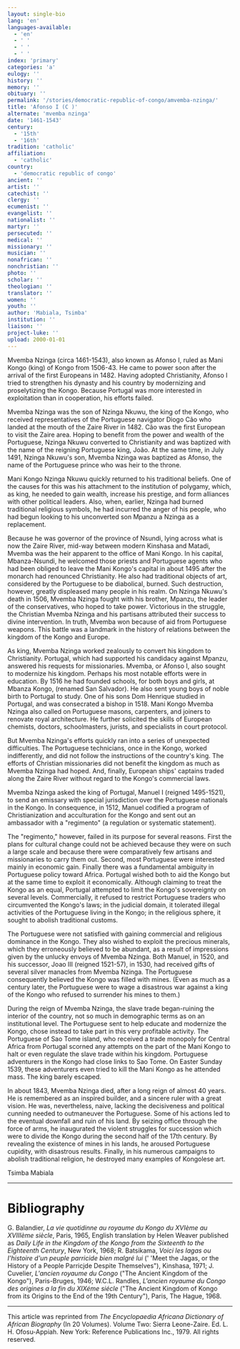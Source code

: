 ```yaml
---
layout: single-bio
lang: 'en'
languages-available:
  - 'en'
  - ' '
  - ' '
  - ' '
index: 'primary'
categories: 'a'
eulogy: ''
history: ''
memory: ''
obituary: ''
permalink: '/stories/democratic-republic-of-congo/amvemba-nzinga/'
title: 'Afonso I (C )'
alternate: 'mvemba nzinga'
date: '1461-1543'
century:
  - '15th'
  - '16th'
tradition: 'catholic'
affiliation:
  - 'catholic'
country:
  - 'democratic republic of congo'
ancient: ''
artist: ''
catechist: ''
clergy: ''
ecumenist: ''
evangelist: ''
nationalist: ''
martyr: ''
persecuted: ''
medical: ''
missionary: ''
musician: ''
nonafrican: ''
nonchristian: ''
photo: ''
scholar: ''
theologian: ''
translator: ''
women: ''
youth: ''
author: 'Mabiala, Tsimba'
institution: ''
liaison: ''
project-luke: ''
upload: 2000-01-01
---
```



Mvemba Nzinga (circa 1461-1543), also known as Afonso I, ruled as Mani Kongo (king) of Kongo from 1506-43. He came to power soon after the arrival of the first Europeans in 1482. Having adopted Christianity, Afonso I tried to strengthen his dynasty and his country by modernizing and proselytizing the Kongo. Because Portugal was more interested in exploitation than in cooperation, his efforts failed.

Mvemba Nzinga was the son of Nzinga Nkuwu, the king of the Kongo, who received representatives of the Portuguese navigator Diogo Cão who landed at the mouth of the Zaire River in 1482. Cão was the first European to visit the Zaire area. Hoping to benefit from the power and wealth of the Portuguese, Nzinga Nkuwu converted to Christianity and was baptized with the name of the reigning Portuguese king, João. At the same time, in July 1491, Nzinga Nkuwu's son, Mvemba Nzinga was baptized as Afonso, the name of the Portuguese prince who was heir to the throne.

Mani Kongo Nzinga Nkuwu quickly returned to his traditional beliefs. One of the causes for this was his attachment to the institution of polygamy, which, as king, he needed to gain wealth, increase his prestige, and form alliances with other political leaders. Also, when, earlier, Nzinga had burned traditional religious symbols, he had incurred the anger of his people, who had begun looking to his unconverted son Mpanzu a Nzinga as a replacement.

Because he was governor of the province of Nsundi, lying across what is now the Zaire River, mid-way between modern Kinshasa and Matadi, Mvemba was the heir apparent to the office of Mani Kongo. In his capital, Mbanza-Nsundi, he welcomed those priests and Portuguese agents who had been obliged to leave the Mani Kongo's capital in about 1495 after the monarch had renounced Christianity. He also had traditional objects of art, considered by the Portuguese to be diabolical, burned. Such destruction, however, greatly displeased many people in his realm.
On Nzinga Nkuwu's death in 1506, Mvemba Nzinga fought with his brother, Mpanzu, the leader of the conservatives, who hoped to take power. Victorious in the struggle, the Christian Mvemba Nzinga and his partisans attributed their success to divine intervention. In truth, Mvemba won because of aid from Portuguese weapons. This battle was a landmark in the history of relations between the kingdom of the Kongo and Europe.

As king, Mvemba Nzinga worked zealously to convert his kingdom to Christianity. Portugal, which had supported his candidacy against Mpanzu, answered his requests for missionaries. Mvemba, or Afonso I, also sought to modernize his kingdom. Perhaps his most notable efforts were in education. By 1516 he had founded schools, for both boys and girls, at Mbanza Kongo, (renamed San Salvador). He also sent young boys of noble birth to Portugal to study. One of his sons Dom Henrique studied in Portugal, and was consecrated a bishop in 1518. Mani Kongo Mvemba Nzinga also called on Portuguese masons, carpenters, and joiners to renovate royal architecture. He further solicited the skills of European chemists, doctors, schoolmasters, jurists, and specialists in court protocol.

But Mvemba Nzinga's efforts quickly ran into a series of unexpected difficulties. The Portuguese technicians, once in the Kongo, worked indifferently, and did not follow the instructions of the country's king. The efforts of Christian missionaries did not benefit the kingdom as much as Mvemba Nzinga had hoped. And, finally, European ships' captains traded along the Zaire River without regard to the Kongo's commercial laws.

Mvemba Nzinga asked the king of Portugal, Manuel I (reigned 1495-1521), to send an emissary with special jurisdiction over the Portuguese nationals in the Kongo. In consequence, in 1512, Manuel codified a program of Christianization and acculturation for the Kongo and sent out an ambassador with a "regimento" (a regulation or systematic statement).

The "regimento," however, failed in its purpose for several reasons. First the plans for cultural change could not be achieved because they were on such a large scale and because there were comparatively few artisans and missionaries to carry them out. Second, most Portuguese were interested mainly in economic gain. Finally there was a fundamental ambiguity in Portuguese policy toward Africa. Portugal wished both to aid the Kongo but at the same time to exploit it economically. Although claiming to treat the Kongo as an equal, Portugal attempted to limit the Kongo's sovereignty on several levels. Commercially, it refused to restrict Portuguese traders who circumvented the Kongo's laws; in the judicial domain, it tolerated illegal activities of the Portuguese living in the Kongo; in the religious sphere, it sought to abolish traditional customs.

The Portuguese were not satisfied with gaining commercial and religious dominance in the Kongo. They also wished to exploit the precious minerals, which they erroneously believed to be abundant, as a result of impressions given by the unlucky envoys of Mvemba Nzinga. Both Manuel, in 1520, and his successor, Joao III (reigned 1521-57), in 1530, had received gifts of several silver manacles from Mvemba Nzinga. The Portuguese consequently believed the Kongo was filled with mines. (Even as much as a century later, the Portuguese were to wage a disastrous war against a king of the Kongo who refused to surrender his mines to them.)

During the reign of Mvemba Nzinga, the slave trade began-ruining the interior of the country, not so much in demographic terms as on an institutional level. The Portuguese sent to help educate and modernize the Kongo, chose instead to take part in this very profitable activity. The Portuguese of Sao Tome island, who received a trade monopoly for Central Africa from Portugal scorned any attempts on the part of the Mani Kongo to halt or even regulate the slave trade within his kingdom. Portuguese adventurers in the Kongo had close links to Sao Tome. On Easter Sunday 1539, these adventurers even tried to kill the Mani Kongo as he attended mass. The king barely escaped.

In about 1843, Mvemba Nzinga died, after a long reign of almost 40 years. He is remembered as an inspired builder, and a sincere ruler with a great vision. He was, nevertheless, naive, lacking the decisiveness and political cunning needed to outmaneuver the Portuguese. Some of his actions led to the eventual downfall and ruin of his land. By seizing office through the force of arms, he inaugurated the violent struggles for succession which were to divide the Kongo during the second half of the 17th century. By revealing the existence of mines in his lands, he aroused Portuguese cupidity, with disastrous results. Finally, in his numerous campaigns to abolish traditional religion, he destroyed many examples of Kongolese art.

Tsimba Mabiala

---

# Bibliography

G. Balandier, *La vie quotidinne au royaume du Kongo du XVIème au XVIIIème siècle*, Paris, 1965, English translation by Helen Weaver published as *Daily Life in the Kingdom of the Kongo from the Sixteenth to the Eighteenth Century*, New York, 1968; R. Batsikama, *Voici les lagas ou I'histoire d'un peuple parricide bien malgré lui* (' 'Meet the Jagas, or the History of a People Parricjde Despite Themselves"), Kinshasa, 1971; J. Cuvelier, *L'ancien royaume du Congo* ("The Ancient Kingdom of the Kongo"), Paris-Bruges, 1946; W.C.L. Randles, *L'ancien royaume du Congo des origines a la fin du XIXéme siécle* ("The Ancient Kingdom of Kongo from its Origins to the End of the 19th Century"), Paris, The Hague, 1968.

---

This article was reprinted from *The Encyclopaedia Africana Dictionary of African Biography* (In 20 Volumes). Volume Two: Sierra Leone-Zaire. Ed. L. H. Ofosu-Appiah. New York: Reference Publications Inc., 1979.  All rights reserved.